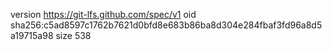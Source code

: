 version https://git-lfs.github.com/spec/v1
oid sha256:c5ad8597c1762b7621d0bfd8e683b86ba8d304e284fbaf3fd96a8d5a19715a98
size 538
